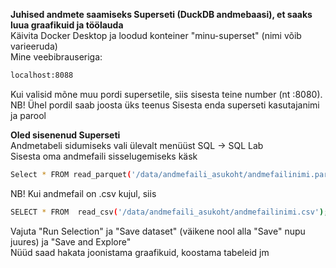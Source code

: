 **Juhised andmete saamiseks Superseti (DuckDB andmebaasi), et saaks luua graafikuid ja töölauda**  
Käivita Docker Desktop ja loodud konteiner "minu-superset" (nimi võib varieeruda)  
Mine veebibrauseriga:  
````bash
localhost:8088
````
Kui valisid mõne muu pordi supersetile, siis sisesta teine number (nt :8080). NB! Ühel pordil saab joosta üks teenus 
Sisesta enda superseti kasutajanimi ja parool  

**Oled sisenenud Superseti**   
Andmetabeli sidumiseks vali ülevalt menüüst SQL -> SQL Lab  
Sisesta oma andmefaili sisselugemiseks käsk
````bash
Select * FROM read_parquet('/data/andmefaili_asukoht/andmefailinimi.parquet');
````  
NB! Kui andmefail on .csv kujul, siis 
````bash
SELECT * FROM  read_csv('/data/andmefaili_asukoht/andmefailinimi.csv');
````  
Vajuta "Run Selection" ja "Save dataset" (väikene nool alla "Save" nupu juures) ja "Save and Explore"  
Nüüd saad hakata joonistama graafikuid, koostama tabeleid jm  



